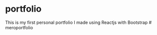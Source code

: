 # portfolio
This is my first personal portfolio I made using Reactjs with Bootstrap
#   m e r o p o r t f o l i o  
 